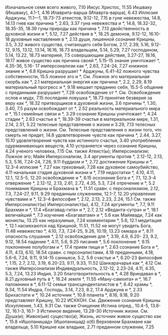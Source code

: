 Изначальное семя всего живого, 7.10 
Иисус Христос, 11.55 
Икшваку (Икшваку), 4.1-1, 4.16 
Илаврита-варша (Илаврта-варша), 6.43 
Иллюзия
	Арджуны, 11.1—1, 18.73-73 
	атеистов, 9.12-12, 7.15 
	в гуне невежества, 14.8, 14.13 
	гнев как причина *, 2.63, 3.37 
	гуна невежества и *, 14.8, 18.32-32, 18.35-35, 18.39
	гуны природы как причина *, 7.13 
	двойственность в духовной жизни и *, 5.12, 7.27 
	действия в *, 18.25 
	демонов, 9.12-12, 16.10-18 
	духовные наставления в *, 2.13 
	души, лишенной сознания Кришны, 3.5, 3.32
	живого существа, считающего себя
		Богом, 2.17, 2.39, 5.16, 9.12-12, 9.15, 13.12, 13.14, 16.16, 18.73
		владельцем, 5.14, 5.29, 7.27 
		господином, 5.14, 13.22, 18.73 
		материей, 7.5
		совершающим действия, 3.27-27, 18.16, 18.17
	живое существо как причина своей *, 5.15-15
	знание уничтожает *, 4.35-36, 5.16- 17
	имперсонализм как *, 2.63, 7.24-24, 7.27
	книжное знание и *, 6.8 
	Кришна разрушает * Арджуны, 6.41-42
	ложного чувства собственности, 15.5
	ложное эго и *,
		См. Ложное эго
	материальная скорбь как *, 2.1 
	материальная энергия как причина *, 2.2, 2.29, 8.19 
	материальный прогресс и *, 9.18 
	мешает преданию себя, 15.5-5 
	общение с преданными разрушает *, 7.28
	освобождение от *.
		См. Освобождение
	ослов и мудх, 7.15 
	последняя ловушка *, 18.73 
	принятие безверия за веру как *, 18.32
	притворщиков в духовной жизни, 3.6 
	причины *, 1.30, 3.40, 7.5 
	разум освобождает от *, 2.52 
	реальность материального мира и *, 15.1
	семейные связи и *, 3.29 
	сознание Кришны уничтожает *, 4.24 
	стадии *, 2.63 
	счастье в *, 18.39-39 
	счастья в материальном мире, 1.31, 2.14, 2.51, 5.22
	телесные представления о жизни и 3.29, 7.13
	телесных представлений о жизни.
		См. Телесные представления о жизни
	того, что смерть не придет, 14.8
	удовлетворение чувств как причина *, 2.44, 3.27, 15.10 
	удовлетворения чувств как истинного счастья, 3.40
	употребления одурманивающих веществ, 4.10
	устраняется через сознание Кришны, 4.24
	ученого человека, 7.15 
	См. также Атеист(ы); Имперсонализм; Ложное эго; Майя 
Имперсонализм, 3.4
	аргументы против *, 2.12-12, 2.13, 5.3, 5.16, 7.24-24, 7.26, 9.11 
	буддизм и *, 2.72 
	достижение Кришны и *, 12.3-4 
	иллюзия *, 7.27 
	как греховный, 7.28 
	как духовное самоубийство, 4.11 
	начальная стадия духовной жизни и *, 7.19
	недостатки *, 4.10, 4.11, 12.1, 12.5-5, 12.20
	освобождение и *, 6.15 
	осознание Бога и *, 7.1, 12.3-4 
	отвержение *, 2.12-12, 2.13, 2.61, 2.72, 4.35, 5.3, 7.24 
	отречение и *, 5.2 
	понимание Кришны и Брахмана в *, 11.51 
	сравн. с
		персонализмом, 2.12, 7.3, 7.24-27, 9.11, 9.29
		преданным служением, 12.1-7, 12.20
	управление чувствами и *, 12.3-4 
	философия *, 2.12, 2.13, 2.23, 2.24, 15.1
	См. также Имперсоналист(ы)
Имперсоналист(ы), 4.12, 7.24 
	аргументы *, 7.7, 9.11 
	Брахман и *, 17.4
	«Бхагавад-гита» и *, 2.7, 2.12
	«Веданта-сутра» и *, 18.1 
	величайший *, 7.3 
	изучение «Бхагаватам» и *, 5.6 
	как Майявади, 7.24 
	как монисты, 13.25 
	как неразумные, 7.24 
	комментарии *, 5.6, 12.1 
	медитация *, 12.1 
	насмехаются над Кришной, 11.51, 11.52
	не могут увидеть Бога, 11.48
	невежество *, 4.10, 7.3, 7.24-25, 9.26, 10.19, 13.23 
	омкара и *, 8.11 
	опасность слушания *, 2.12 
	освобождение для *, 3.19, 4.9, 6.20- 23, 9.2, 9.12, 18.54 
	падение *, 4.11, 5.6, 9.25 
	писания *, 5.6 
	поклонение *, 9.15 
	поклонение полубогам и *, 17.4
	прием пищи и *, 2.63 
	сознание Бога и *, 4.11, 4.13, 6.10, 18.54 
	сравн. с
		персоналистами, 4.18 
		преданными, 4.18, 5.6-6, 7.24, 9.11, 9.14-15 
		санньяси, 5.2, 5.6 
	счастье и *, 6.20-23 
	философия *, 1.15, 2.7, 2.12, 3.19, 6.20-23, 9.11, 9.33, 11.52
	Шанкарачарья как *, 4.12 
	См. также Имперсонализм
Индивидуальность, 2.12-12, 2.23-24, 4.11, 4.35, 5.3, 7.24, 13.23 
Индия, 3.20
	благотворительность в *, 4.28 
	Вриндаван в *, 8.21 
	духовный путь в *, 16.24 
	земля *, 11.55
	«Ману-самхита» и *, 16.7 
	паломники в *, 6.11-12 
	семьи трансценденталистов в *, 6.42
	храмы *, 9.34, 11.54 
Индра, Господь, 3.14, 7.23, 8.2, 17.4
	Арджуна и *, 2.33 
	Брихаспати и *, 10.24 
	источник *, 10.8 
	планета *, 8.16, 9.18, 9.20 
	представляет Кришну, 10.22 
ИСККОН.
	См. Движение сознания Кришны
Искупление, 1.43, 9.31 
	См. также Очищение
Истина
	опред., 10.4-5, 13.8-12, 16.1-3, 16.1- 3
Истинное видение, 13.28-30 
Источник жизни.
	См. Душа(и); Живое(ые) существо(а); Жизнь, источник
	живое существо как *, 15.8
«Ишопанишад» (Ишопанишад) о(б)
	Верховном Брахмане как владельце, 5.10
	Кришне как владыке, 2.71 
	преданном служении, 7.25